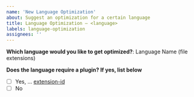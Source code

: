 ```yaml
---
name: 'New Language Optimization'
about: Suggest an optimization for a certain language
title: Language Optimization – <language>
labels: language-optimization
assignees: ''
---
```


**Which language would you like to get optimized?**:
Language Name (file extensions)

**Does the language require a plugin? If yes, list below**

- [ ] Yes, ... [extension-id](#marketplace-url)
- [ ] No
